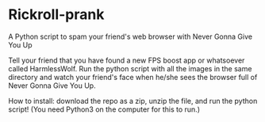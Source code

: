 # Rickroll-prank
A Python script to spam your friend's web browser with Never Gonna Give You Up

Tell your friend that you have found a new FPS boost app or whatsoever called HarmlessWolf. Run the python script with all the images in the same directory and watch your friend's face when he/she sees the browser full of Never Gonna Give You Up.

How to install:
download the repo as a zip, unzip the file, and run the python script! (You need Python3 on the computer for this to run.)
